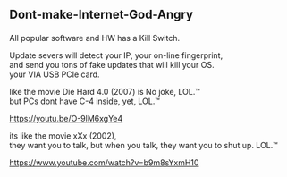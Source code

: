 ## Dont-make-Internet-God-Angry </p>

All popular software and HW has a Kill Switch. </p>

Update severs will detect your IP, your on-line fingerprint,</br>
and send you tons of fake updates that will kill your OS. </br>
your VIA USB PCIe card. </p> 

like the movie Die Hard 4.0 (2007) is No joke, LOL.™ </br>
but PCs dont have C-4 inside, yet, LOL.™ </p>
https://youtu.be/O-9lM6xgYe4

its like the movie xXx (2002), </br>
they want you to talk, but when you talk, they want you to shut up. LOL.™

https://www.youtube.com/watch?v=b9m8sYxmH10
